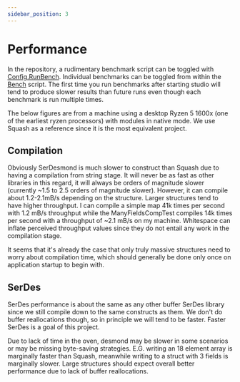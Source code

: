 ```yaml
---
sidebar_position: 3
---
```


# Performance

In the repository, a rudimentary benchmark script can be toggled with [Config.RunBench](https://github.com/NightLapse-Studios/SerDesmond/blob/main/src/ReplicatedFirst/Config.luau#L90). Individual benchmarks can be toggled from within the [Bench](https://github.com/NightLapse-Studios/SerDesmond/blob/main/src/ReplicatedFirst/Modules/Bench.luau) script. The first time you run benchmarks after starting studio will tend to produce slower results than future runs even though each benchmark is run multiple times.

The below figures are from a machine using a desktop Ryzen 5 1600x (one of the earliest ryzen processors) with modules in native mode. We use Squash as a reference since it is the most equivalent project.

## Compilation
Obviously SerDesmond is much slower to construct than Squash due to having a compilation from string stage. It will never be as fast as other libraries in this regard, it will always be orders of magnitude slower (currently ~1.5 to 2.5 orders of magnitude slower). However, it can compile about 1.2-2.1mB/s depending on the structure. Larger structures tend to have higher throughput. I can compile a simple map 41k times per second with 1.2 mB/s throughput while the ManyFieldsCompTest compiles 14k times per second with a throughput of ~2.1 mB/s on my machine. Whitespace can inflate perceived throughput values since they do not entail any work in the compilation stage.

It seems that it's already the case that only truly massive structures need to worry about compilation time, which should generally be done only once on application startup to begin with.

## SerDes

SerDes performance is about the same as any other buffer SerDes library since we still compile down to the same constructs as them. We don't do buffer reallocations though, so in principle we will tend to be faster. Faster SerDes is a goal of this project.

Due to lack of time in the oven, desmond may be slower in some scenarios or may be missing byte-saving strategies. E.G. writing an 18 element array is marginally faster than Squash, meanwhile writing to a struct with 3 fields is marginally slower. Large structures should expect overall better performance due to lack of buffer reallocations.